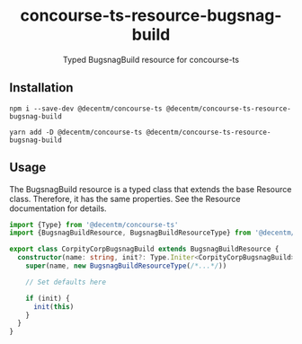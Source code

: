<h1 align="center">
  concourse-ts-resource-bugsnag-build
</h1>

<div align="center">

  Typed BugsnagBuild resource for concourse-ts
</div>

## Installation

`npm i --save-dev @decentm/concourse-ts @decentm/concourse-ts-resource-bugsnag-build`

`yarn add -D @decentm/concourse-ts @decentm/concourse-ts-resource-bugsnag-build`

## Usage

The BugsnagBuild resource is a typed class that extends the base Resource class.
Therefore, it has the same properties. See the Resource documentation for details.

```typescript
import {Type} from '@decentm/concourse-ts'
import {BugsnagBuildResource, BugsnagBuildResourceType} from '@decentm/concourse-ts-resource-bugsnag-build'

export class CorpityCorpBugsnagBuild extends BugsnagBuildResource {
  constructor(name: string, init?: Type.Initer<CorpityCorpBugsnagBuild>) {
    super(name, new BugsnagBuildResourceType(/*...*/))

    // Set defaults here

    if (init) {
      init(this)
    }
  }
}
```
